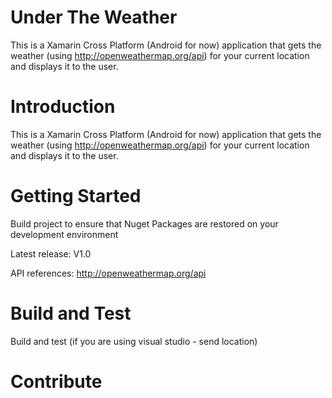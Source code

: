 # Under The Weather
This is a Xamarin Cross Platform (Android for now) application that gets the weather (using http://openweathermap.org/api) for your current location and displays it to the user.

# Introduction

This is a Xamarin Cross Platform (Android for now) application that gets the weather (using http://openweathermap.org/api) for your current location and displays it to the user.

# Getting Started

Build project to ensure that Nuget Packages are restored on your development environment

Latest release: V1.0

API references: http://openweathermap.org/api

# Build and Test

Build and test (if you are using visual studio - send location)

# Contribute
